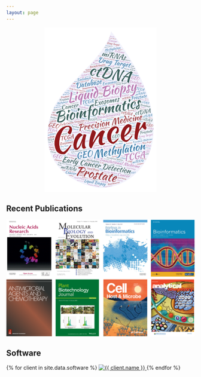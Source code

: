 ```yaml
---
layout: page
---
```



<p align="center">
  <img width="300" src="https://raw.githubusercontent.com/rli012/rli012.github.io/master/img/worldcloud.png">
</p>
  
## Recent Publications

<p align="center">
  <img width="800" src="https://raw.githubusercontent.com/rli012/rli012.github.io/master/img/publications.png">
</p>

## Software

<div id="clients-out" class="page-section cut1">
  <div id="clients">
    <div id="client-logos">
      {% for client in site.data.software %}
        <a class="client-img" href="{{ client.url }}" title="{{ client.name }}">
          <img alt="{{ client.name }}" src="assets/img/logos/{{ client.img }}" />
        </a>
      {% endfor %}
    </div>
  </div>
</div>
